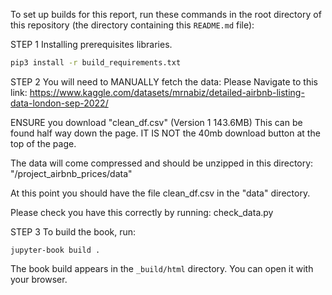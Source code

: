 To set up builds for this report, run these commands in the root directory of this repository (the directory containing this `README.md` file):


STEP 1
Installing prerequisites libraries.
```bash
pip3 install -r build_requirements.txt
```


STEP 2
You will need to MANUALLY fetch the data:
Please Navigate to this link: 
https://www.kaggle.com/datasets/mrnabiz/detailed-airbnb-listing-data-london-sep-2022/

ENSURE you download "clean_df.csv" (Version 1 143.6MB)
This can be found half way down the page. IT IS NOT the 40mb download button at the top of the page.

The data will come compressed and should be unzipped in this directory:
"/project_airbnb_prices/data"

At this point you should have the file clean_df.csv in the "data" directory.

Please check you have this correctly by running:
check_data.py


STEP 3
To build the book, run:

```
jupyter-book build .
```

The book build appears in the `_build/html` directory.  You can open it with your browser.

